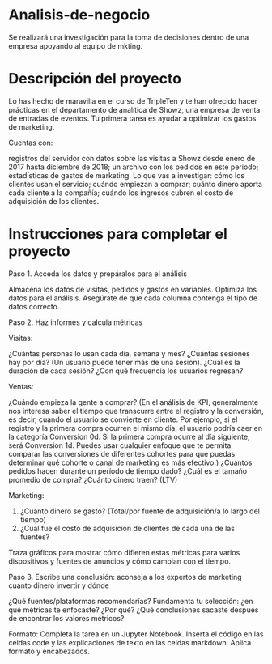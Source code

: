 # Analisis-de-negocio
Se realizará una investigación para la toma de decisiones dentro de una empresa apoyando al equipo de mkting.

# Descripción del proyecto

Lo has hecho de maravilla en el curso de TripleTen y te han ofrecido hacer prácticas en el departamento de analítica de Showz, una empresa de venta de entradas de eventos. Tu primera tarea es ayudar a optimizar los gastos de marketing. 

Cuentas con:

registros del servidor con datos sobre las visitas a Showz desde enero de 2017 hasta diciembre de 2018;
un archivo con los pedidos en este periodo;
estadísticas de gastos de marketing.
Lo que vas a investigar: 
cómo los clientes usan el servicio;
cuándo empiezan a comprar;
cuánto dinero aporta cada cliente a la compañía;
cuándo los ingresos cubren el costo de adquisición de los clientes.

# Instrucciones para completar el proyecto

Paso 1. Acceda los datos y prepáralos para el análisis

Almacena los datos de visitas, pedidos y gastos en variables.  Optimiza los datos para el análisis. Asegúrate de que cada columna contenga el tipo de datos correcto. 


Paso 2. Haz informes y calcula métricas 

Visitas:

¿Cuántas personas lo usan cada día, semana y mes?
¿Cuántas sesiones hay por día? (Un usuario puede tener más de una sesión).
¿Cuál es la duración de cada sesión?
¿Con qué frecuencia los usuarios regresan?

Ventas:

¿Cuándo empieza la gente a comprar? (En el análisis de KPI, generalmente nos interesa saber el tiempo que transcurre entre el registro y la conversión, es decir, cuando el usuario se convierte en cliente. Por ejemplo, si el registro y la primera compra ocurren el mismo día, el usuario podría caer en la categoría Conversion 0d. Si la primera compra ocurre al día siguiente, será Conversion 1d. Puedes usar cualquier enfoque que te permita comparar las conversiones de diferentes cohortes para que puedas determinar qué cohorte o canal de marketing es más efectivo.)
¿Cuántos pedidos hacen durante un período de tiempo dado?
¿Cuál es el tamaño promedio de compra?
¿Cuánto dinero traen? (LTV)

Marketing:
 1. ¿Cuánto dinero se gastó?  (Total/por fuente de adquisición/a lo largo del tiempo) 
 2. ¿Cuál fue el costo de adquisición de clientes de cada una de las fuentes?
 

Traza gráficos para mostrar cómo difieren estas métricas para varios dispositivos y fuentes de anuncios y cómo cambian con el tiempo. 

Paso 3. Escribe una conclusión: aconseja a los expertos de marketing cuánto dinero invertir y dónde

¿Qué fuentes/plataformas recomendarías?  Fundamenta tu selección: ¿en qué métricas te enfocaste?  ¿Por qué? ¿Qué conclusiones sacaste después de encontrar los valores métricos?

Formato: Completa la tarea en un Jupyter Notebook. Inserta el código en las celdas code y las explicaciones de texto en las celdas markdown. Aplica formato y encabezados.
